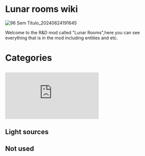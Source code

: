 # Lunar rooms wiki

![96 Sem Título_20240624191645](https://github.com/Redstel/Lunar-rooms-wiki/assets/168801295/ddd7118d-9a76-49a4-aa0c-0aa843687c03)

Welcome to the R&D mod called "Lunar Rooms",here you can see everything that is in the mod including entities and etc. 

# Categories

## ![Entities](https://github.com/Redstel/Lunar-rooms-wiki/blob/main/Entities.md)

## Light sources

## Not used


